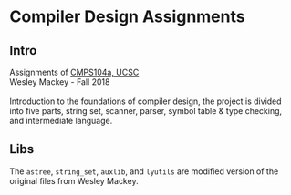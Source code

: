 # Compiler Design Assignments

## Intro
Assignments of 
<a href="https://courses.soe.ucsc.edu/courses/cmps104a">
CMPS104a, UCSC </a> <br>
Wesley Mackey - Fall 2018 <br>
<br>
Introduction to the foundations of compiler design, 
the project is divided into five parts, 
string set, scanner, parser, symbol table & type checking, 
and intermediate language.

## Libs
The ```astree```, ```string_set```, ```auxlib```, and ```lyutils``` 
are modified version of the original files from Wesley Mackey.

